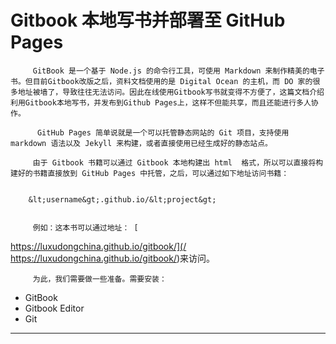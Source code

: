 # Gitbook 本地写书并部署至 GitHub Pages

         GitBook 是一个基于 Node.js 的命令行工具，可使用 Markdown 来制作精美的电子书。但目前Gitbook改版之后，资料文档使用的是 Digital Ocean 的主机，而 DO 家的很多地址被墙了，导致往往无法访问。因此在线使用Gitbook写书就变得不方便了，这篇文档介绍利用Gitbook本地写书，并发布到Github Pages上，这样不但能共享，而且还能进行多人协作。

          GitHub Pages 简单说就是一个可以托管静态网站的 Git 项目，支持使用 markdown 语法以及 Jekyll 来构建，或者直接使用已经生成好的静态站点。

         由于 Gitbook 书籍可以通过 Gitbook 本地构建出 html  格式，所以可以直接将构建好的书籍直接放到 GitHub Pages 中托管，之后，可以通过如下地址访问书籍：

        &lt;username&gt;.github.io/&lt;project&gt;

         例如：这本书可以通过地址： [https://luxudongchina.github.io/gitbook/](/ https://luxudongchina.github.io/gitbook/)来访问。

         为此，我们需要做一些准备。需要安装：

* GitBook
* Gitbook Editor
* Git

--------------------- 



